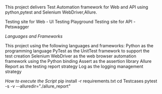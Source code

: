 This project delivers Test Automation framework  for Web and API using python,pytest and Selenium WebDriver,Allure.

Testing site for Web  - UI Testing Playground
Testing site for API -Petswagger


*Languages and Frameworks*

This project using the following languages and frameworks:
 Python as the programming language
 PyTest as the UnitTest framework to support the test creation
 Selenium WebDriver as the web browser automation framework using the Python binding
 Assert as the  assertion library
 Allure Report as the testing report strategy
 Log as the logging management strategy


*How to execute the Script*
pip install -r requirements.txt
cd Testcases
pytest -s -v  --alluredir="./allure_report"
